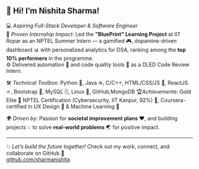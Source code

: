 ## 👋 Hi! I’m Nishita Sharma!

💻 *Aspiring Full-Stack Developer & Software Engineer*  
🚀 *Proven Internship Impact*: Led the **"BluePrint" Learning Project** at IIT Ropar as an NPTEL Summer Intern — a gamified 🎮, dopamine-driven dashboard 📊 with personalized analytics for DSA, ranking among the **top 10% performers** in the programme.  
⚙️ Delivered automation 🤖 and code quality tools 🧪 as a DLED Code Review Intern.

🛠️ *Technical Toolbox*: Python 🐍, Java ☕, C/C++, HTML/CSS/JS 🎨, ReactJS ⚛️, Bootstrap 🎯, MySQL 🗄️, Linux 🐧, GitHub,MongoDB 
 🏆*Achievements*: Gold Elite 🥇 NPTEL Certification (Cybersecurity, IIT Kanpur, 92%) 🔐, Coursera-certified in UX Design 🎨 & Machine Learning 🤖  

🌍 *Driven by*: Passion for **societal improvement plans** ❤️, and building projects 💡 to solve **real-world problems** 🌏 for positive impact.  

---

✨ *Let’s build the future together!* Check out my work, connect, and collaborate on GitHub 🔗  
[github.com/sharmanishita](https://github.com/sharmanishita)
